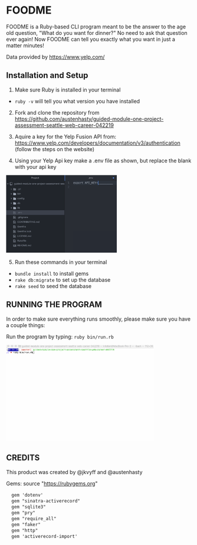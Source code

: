 # FOODME

FOODME is a Ruby-based CLI program meant to be the answer to the age old question, "What do you want for dinner?"
No need to ask that question ever again! Now FOODME can tell you exactly what you want in just a matter minutes!

Data provided by https://www.yelp.com/

## Installation and Setup

1. Make sure Ruby is installed in your terminal
  * `ruby -v` will tell you what version you have installed

2. Fork and clone the repository from https://github.com/austenhasty/guided-module-one-project-assessment-seattle-web-career-042219

3. Aquire a key for the Yelp Fusion API from: https://www.yelp.com/developers/documentation/v3/authentication (follow the steps on the website)

4. Using your Yelp Api key make a .env file as shown, but replace the blank with your api key
<img src="https://raw.githubusercontent.com/austenhasty/guided-module-one-project-assessment-seattle-web-career-042219/f305ac4ab37d206689961e1408c8f9a129139692/assets/env_example.png" width="300">

5. Run these commands in your terminal
* `bundle install` to install gems
* `rake db:migrate` to set up the database
* `rake seed` to seed the database


## RUNNING THE PROGRAM

In order to make sure everything runs smoothly, please make sure you have a couple things:

Run the program by typing: `ruby bin/run.rb`

<img src="https://raw.githubusercontent.com/austenhasty/guided-module-one-project-assessment-seattle-web-career-042219/f305ac4ab37d206689961e1408c8f9a129139692/assets/explain_program.gif" width="400">


## CREDITS

This product was created by @jkvyff and @austenhasty

Gems: source "https://rubygems.org"
```
  gem 'dotenv'
  gem "sinatra-activerecord"
  gem "sqlite3"
  gem "pry"
  gem "require_all"
  gem "faker"
  gem "http"
  gem 'activerecord-import'
```
